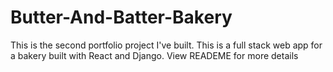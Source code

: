 # Butter-And-Batter-Bakery
This is the second portfolio project I've built. This is a full stack web app for a bakery built with React and Django. View READEME for more details
